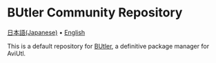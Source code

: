 # BUtler Community Repository

[日本語(Japanese)](/README.md) • [English](/docs/README-en.md)

This is a default repository for [BUtler](https://github.com/Per-Terra/butler), a definitive package manager for AviUtl.
